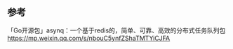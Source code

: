 ## 参考
「Go开源包」asynq：一个基于redis的，简单、可靠、高效的分布式任务队列包
    https://mp.weixin.qq.com/s/nbouC5ynfZShaTMTYiCJFA



